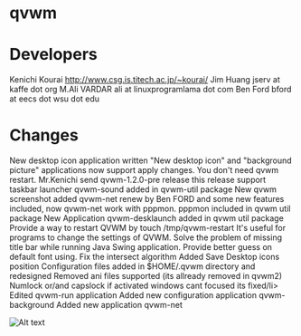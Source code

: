 qvwm
====

Developers
====
Kenichi Kourai http://www.csg.is.titech.ac.jp/~kourai/
Jim Huang jserv at kaffe dot org
M.Ali VARDAR ali at linuxprogramlama dot com
Ben Ford bford at eecs dot wsu dot edu

Changes
====
New desktop icon application written
"New desktop icon" and "background picture" applications now support apply changes. You don't need qvwm restart.
Mr.Kenichi send qvwm-1.2.0-pre release this release support taskbar launcher
qvwm-sound added in qvwm-util package
New qvwm screenshot added
qvwm-net renew by Ben FORD and some new features included, now qvwm-net work with pppmon.
pppmon included in qvwm util package
New Application qvwm-desklaunch added in qvwm util package
Provide a way to restart QVWM by touch /tmp/qvwm-restart It's useful for programs to change the settings of QVWM.
Solve the problem of missing title bar while running Java Swing application.
Provide better guess on default font using.
Fix the intersect algorithm
Added Save Desktop icons position
Configuration files added in $HOME/.qvwm directory and redesigned
Removed ani files supported (its allready removed in qvwm2)
Numlock or/and capslock if activated windows cant focused its fixed/li>
Edited qvwm-run application
Added new configuration application qvwm-background
Added new application qvwm-net

![Alt text](http://www.linuxprogramlama.com/images/qvwm.jpg "Optional title")


